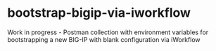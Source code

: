 # bootstrap-bigip-via-iworkflow
Work in progress - Postman collection with environment variables for bootstrapping a new BIG-IP with blank configuration via iWorkflow
